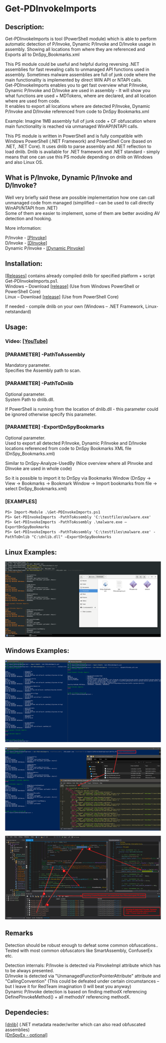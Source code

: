 # Get-PDInvokeImports

## Description:

Get-PDInvokeImports is tool (PowerShell module) which is able to perform
automatic detection of P/Invoke, Dynamic P/Invoke and D/Invoke usage in
assembly. Showing all locations from where they are referenced and Exports all
to DnSpy_Bookmarks.xml

This PS module could be useful and helpful during reversing .NET assemblies for
fast revealing calls to unmanaged API functions used in assembly. Sometimes
malware assemblies are full of junk code where the main functionality is
implemented by direct WIN API or NTAPI calls.<br/>
Get-PDInvokeImports enables you to get fast overview what P/Invoke, Dynamic
P/Invoke and D/Invoke are used in assembly - It will show you what functions are
used + MDTokens, where are declared, and all location where are used from code.<br/>
It enables to export all locations where are detected P/Invoke, Dynamic P/Invoke
and D/Invoke referenced from code to DnSpy Bookmarks.xml

Example: Imagine 1MB assembly full of junk code + CF obfuscation where main
functionality is reached via unmanaged WinAPI\\NTAPI calls.

This PS module is written in PowerShell and is fully compatible with Windows
PowerShell (.NET Framework) and PowerShell Core (based on .NET, .NET Core). It uses dnlib to parse assembly and .NET reflection to load dnlib. Dnlib is
available for .NET framework and .NET standard - simply means that one can use
this PS module depending on dnlib on Windows and also Linux OS.

## What is P/Invoke, Dynamic P/Invoke and D/Invoke?

Well very briefly said these are possible implementation how one can call
unmanaged code from managed (simplified – can be used to call directly
WinAPI/NTAPI from .NET)<br/>
Some of them are easier to implement, some of them are better avoiding AV
detection and hooking.

More information:

P/Invoke -
[[PInvoke]](https://docs.microsoft.com/en-us/dotnet/standard/native-interop/pinvoke)<br/>
D/Invoke - [[DInvoke]](https://github.com/TheWover/DInvoke)<br/>
Dynamic P/Invoke - [[Dynamic
PInvoke]](https://bohops.com/2022/04/02/unmanaged-code-execution-with-net-dynamic-pinvoke/)<br/>

## Installation:

[[Releases]](https://github.com/Dump-GUY/Get-PDInvokeImports/releases) contains already compiled dnlib for specified platform + script
Get-PDInvokeImports.ps1.<br/>
Windows – Download [[release]](https://github.com/Dump-GUY/Get-PDInvokeImports/releases) (Use from Windows PowerShell or PowerShell Core)<br/>
Linux – Download [[release]](https://github.com/Dump-GUY/Get-PDInvokeImports/releases) (Use from PowerShell Core)<br/>

If needed - compile dnlib on your own (Windows – .NET Framework,
Linux-netstandard)<br/>

## Usage:

### Video: [[YouTube]](https://youtu.be/pPdN_vdm9lw)

### [PARAMETER] -PathToAssembly

Mandatory parameter.<br/>
Specifies the Assembly path to scan.<br/>

### [PARAMETER] -PathToDnlib

Optional parameter.<br/>
System Path to dnlib.dll.<br/>

If PowerShell is running from the location of dnlib.dll - this parameter could
be ignored otherwise specify this parameter.<br/>

### [PARAMETER] -ExportDnSpyBookmarks

Optional parameter.<br/>
Used to export all detected P/Invoke, Dynamic P/Invoke and D/Invoke locations
referenced from code to DnSpy Bookmarks XML file (DnSpy_Bookmarks.xml)<br/>

Similar to DnSpy-Analyze-UsedBy (Nice overview where all PInvoke and DInvoke are
used in whole code)<br/>

So it is possible to import it to DnSpy via Bookmarks Window (DnSpy -\> View -\>
Bookmarks -\> Bookmark Window -\> Import bookmarks from file -\> select
DnSpy_Bookmarks.xml)<br/>

### [EXAMPLES]

~~~~~~~~~~~~~~~~~~~~~~~~~~~~~~~~~~~~~~~~~~~~~~~~~~~~~~~~~~~~~~~~~~~~~~~~~~~~~~~~
PS> Import-Module .\Get-PDInvokeImports.ps1
PS> Get-PDInvokeImports -PathToAssembly 'C:\testfiles\malware.exe'
PS> Get-PDInvokeImports -PathToAssembly .\malware.exe –ExportDnSpyBookmarks
PS> Get-PDInvokeImports -PathToAssembly 'C:\testfiles\malware.exe' -PathToDnlib "C:\dnlib.dll" –ExportDnSpyBookmarks
~~~~~~~~~~~~~~~~~~~~~~~~~~~~~~~~~~~~~~~~~~~~~~~~~~~~~~~~~~~~~~~~~~~~~~~~~~~~~~~~

## Linux Examples:

![](media/236e916128278644ab05e7e584c50c5e.PNG)

## Windows Examples:

![](media/48add7fd9a66287ba4881a9863b48a91.PNG)

![](media/2df6512bd762f9ca7ff230d9611f2dc6.PNG)

![](media/ff271d321632c771c6c61989e6a01ded.PNG)

## Remarks

Detection should be robust enough to defeat some common obfuscations..<br/>
Tested with most common obfuscators like SmartAssembly, ConfuserEx etc.<br/>

Detection internals: P/Invoke is detected via PinvokeImpl attribute which has to
be always presented.<br/>
D/Invoke is detected via "UnmanagedFunctionPointerAttribute" attribute and "CallingConvention" (This
could be defeated under certain circumstances – but I leave it for RedTeam imagination (I will beat you anyway)<br/>
Dynamic P/Invoke detection is based on finding methodX referencing DefinePInvokeMethod() + all methodsY referencing methodX.<br/>

## Dependecies:

[[dnlib]](https://github.com/0xd4d/dnlib) (.NET metadata reader/writer which can
also read obfuscated assemblies)<br/>
[[DnSpyEx - optional]](https://github.com/dnSpyEx/dnSpy)<br/>
